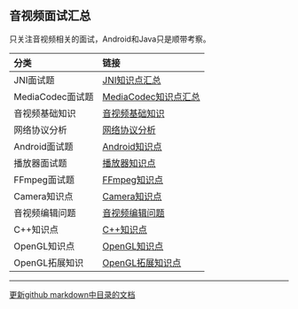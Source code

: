 ## 音视频面试汇总

只关注音视频相关的面试，Android和Java只是顺带考察。

|分类|链接|
|:-|:-|
|JNI面试题|[JNI知识点汇总](./jni/JNI知识点汇总.md)|
|MediaCodec面试题|[MediaCodec知识点汇总](./mediacodec/MediaCodec知识点汇总.md)|
|音视频基础知识|[音视频基础知识](./video_format/音视频基础知识.md)|
|网络协议分析|[网络协议分析](./network/传输协议分析.md)|
|Android面试题|[Android知识点](./android/Android知识点.md)|
|播放器面试题|[播放器知识点](./player/播放器知识点.md)|
|FFmpeg面试题|[FFmpeg知识点](./ffmpeg/FFmpeg知识点.md)|
|Camera知识点|[Camera知识点](./camera/Camera知识点.md)|
|音视频编辑问题|[音视频编辑问题](./edit/音视频编辑.md)|
|C++知识点|[C++知识点](./cpp/C++知识点.md)|
|OpenGL知识点|[OpenGL知识点](./opengl/openGL知识点.md)|
|OpenGL拓展知识|[OpenGL拓展知识点](./opengl/openGL拓展知识点.md)|

***

[更新github markdown中目录的文档](https://discuss.helloflask.com/t/topic/172)
